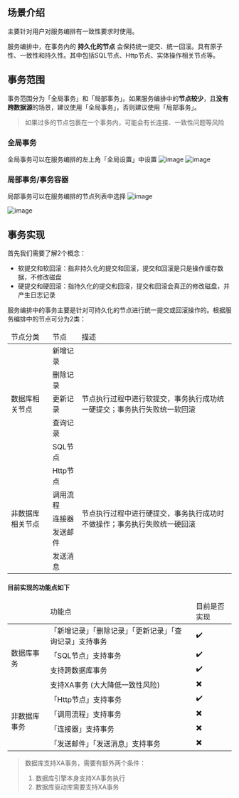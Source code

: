 ## 场景介绍

主要针对用户对服务编排有一致性要求时使用。

服务编排中，在事务内的 **持久化的节点** 会保持统一提交、统一回滚。具有原子性、一致性和持久性。其中包括SQL节点、Http节点、实体操作相关节点等。

## 事务范围
事务范围分为「全局事务」和「局部事务」。如果服务编排中的**节点较少**，且**没有跨数据源**的场景，建议使用「全局事务」，否则建议使用「局部事务」。

> 如果过多的节点包裹在一个事务内，可能会有长连接、一致性问题等风险

### 全局事务
全局事务可以在服务编排的左上角「全局设置」中设置
![image](/img/服务编排/异常和事务/事务/全局设置.png)
![image](/img/服务编排/异常和事务/事务/全局事务.png)

### 局部事务/事务容器
局部事务可以在服务编排的节点列表中选择
![image](/img/服务编排/异常和事务/事务/事务容器.png)

![image](/img/服务编排/异常和事务/事务/事务容器预览.png)

## 事务实现

首先我们需要了解2个概念：

* 软提交和软回滚：指非持久化的提交和回滚，提交和回滚是只是操作缓存数据，不修改磁盘
* 硬提交和硬回滚：指持久化的提交和回滚，提交和回滚会真正的修改磁盘，并产生日志记录

服务编排中的事务主要是针对可持久化的节点进行统一提交或回滚操作的。根据服务编排中的节点可分为2类：

<table>
  <thead>
    <tr>
    <td>节点分类</td>
    <td>节点</td>
    <td>描述</td>
    </tr>
  </thead>
  <tbody>
    <tr>
      <td rowspan="5">数据库相关节点</td>
      <td>新增记录</td>
      <td rowspan="5">节点执行过程中进行软提交，事务执行成功统一硬提交；事务执行失败统一软回滚</td>
    </tr>
    <tr>
    <td>删除记录</td>
    </tr>
    <tr>
    <td>更新记录</td>
    </tr>
    <tr>
    <td>查询记录</td>
    </tr>
    <tr>
    <td>SQL节点</td>
    </tr>
    <tr>
    <td rowspan="5">非数据库相关节点</td>
    <td>Http节点</td>
    <td rowspan="5">节点执行过程中进行硬提交，事务执行成功时不做操作；事务执行失败统一硬回滚</td>
    </tr>
    <tr>
    <td>调用流程</td>
    </tr>
    <tr>
    <td>连接器</td>
    </tr>
    <tr>
    <td>发送邮件</td>
    </tr>
    <tr>
    <td>发送消息</td>
    </tr>
  </tbody>
</table>

#### 目前实现的功能点如下
<table>
  <thead>
   <tr>
    <td></td>
    <td>功能点</td>
    <td>目前是否实现</td>
    </tr>
  </thead>
  <tbody>
    <tr>
    <td rowspan="4">数据库事务</td>
    <td>「新增记录」「删除记录」「更新记录」「查询记录」支持事务</td>
    <td>✔️</td>
    </tr>
    <tr>
    <td>「SQL节点」支持事务</td>
    <td>✔️</td>
    </tr>
    <tr>
    <td>支持跨数据库事务</td>
    <td>✔️</td>
    </tr>
    <tr>
    <td>支持XA事务 (大大降低一致性风险)</td>
    <td>✖️</td>
    </tr>
    <tr>
    <td rowspan="4">非数据库事务</td>
    <td>「Http节点」支持事务</td>
    <td>✔️</td>
    </tr>
    <tr>
    <td>「调用流程」支持事务</td>
    <td>✖️</td>
    </tr>
    <tr>
    <td>「连接器」支持事务</td>
    <td>✖️</td>
    </tr>
    <tr>
    <td>「发送邮件」「发送消息」支持事务</td>
    <td>✖️</td>
    </tr>
  </tbody>
</table>

> 数据库支持XA事务，需要有额外两个条件：
> 1. 数据库引擎本身支持XA事务执行
> 2. 数据库驱动库需要支持XA事务

